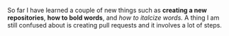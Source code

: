 So far I have learned a couple of new things such as **creating a new repositories**, **how to bold words**, and *how to italcize words.*
A thing I am still confused about is creating pull requests and it involves a lot of steps.
